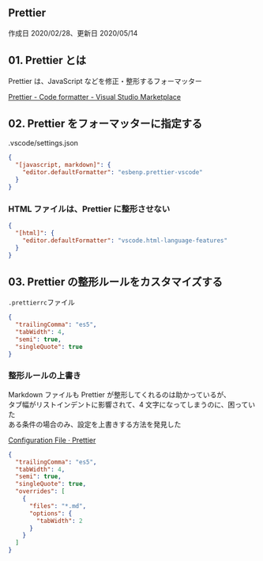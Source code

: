 ## Prettier

作成日 2020/02/28、更新日 2020/05/14

## 01. Prettier とは

Prettier は、JavaScript などを修正・整形するフォーマッター

[Prettier \- Code formatter \- Visual Studio Marketplace](https://marketplace.visualstudio.com/items?itemName=esbenp.prettier-vscode)

## 02. Prettier をフォーマッターに指定する

.vscode/settings.json

```json
{
  "[javascript, markdown]": {
    "editor.defaultFormatter": "esbenp.prettier-vscode"
  }
}
```

### HTML ファイルは、Prettier に整形させない

```json
{
  "[html]": {
    "editor.defaultFormatter": "vscode.html-language-features"
  }
}
```

## 03. Prettier の整形ルールをカスタマイズする

`.prettierrc`ファイル

```json
{
  "trailingComma": "es5",
  "tabWidth": 4,
  "semi": true,
  "singleQuote": true
}
```

### 整形ルールの上書き

Markdown ファイルも Prettier が整形してくれるのは助かっているが、\
タブ幅がリストインデントに影響されて、4 文字になってしまうのに、困っていた\
ある条件の場合のみ、設定を上書きする方法を発見した

[Configuration File · Prettier](https://prettier.io/docs/en/configuration.html)

```json
{
  "trailingComma": "es5",
  "tabWidth": 4,
  "semi": true,
  "singleQuote": true,
  "overrides": [
    {
      "files": "*.md",
      "options": {
        "tabWidth": 2
      }
    }
  ]
}
```
